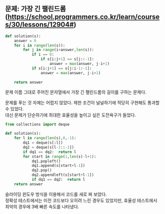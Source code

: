 ## 문제: 가장 긴 팰린드롬 (https://school.programmers.co.kr/learn/courses/30/lessons/12904#)
```python
def solution(s):
    answer = 0
    for i in range(len(s)):
        for j in range(i+answer,len(s)):
            if i == 0:
                if s[i:j+1] == s[j::-1]:
                    answer = max(answer, j-i+1)
            if s[i:j+1] == s[j:i-1:-1]:
                answer = max(answer, j-i+1)
                
    return answer
```
문제 이름 그대로 주어진 문자열에서 가장 긴 팰린드롬의 길이를 구하는 문제다.  

문제를 푸는 것 자체는 어렵지 않았다. 제한 조건이 널널하기에 적당히 구현해도 통과할 수 있었다.  
대신 문제가 단순하기에 최대한 효율성을 높이고 싶은 도전욕구가 들었다.  

```python
from collections import deque

def solution(s):
    for l in range(len(s),0,-1):
        dq1 = deque(s[:l])
        dq2 = deque(s[l-1::-1])
        if dq1 == dq2:  return l
        for start in range(1,len(s)-l+1):
            dq1.popleft()
            dq1.append(s[start+l-1])
            dq2.pop()
            dq2.appendleft(s[start+l-1])
            if dq1 == dq2:  return l
    return answer
```
슬라이딩 윈도우 방식을 이용해서 코드를 새로 짜 보았다.  
정확성 테스트에서는 이전 코드보다 오히려 느린 경우도 있었지만, 효율성 테스트에서 최악의 경우에 3배 빠른 속도를 나타냈다.  
